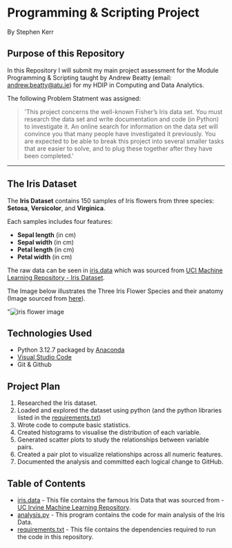 # **Programming & Scripting Project**

By Stephen Kerr

## Purpose of this Repository 
In this Repository I will submit my main project assessment for the Module Programming & Scripting taught by Andrew Beatty (email: andrew.beatty@atu.ie) for my HDIP in Computing and Data Analytics.

The following Problem Statment was assigned: 
>'This project concerns the well-known Fisher’s Iris data set. You must research the data set
and write documentation and code (in Python) to investigate it. An online search for
information on the data set will convince you that many people have investigated it
previously. You are expected to be able to break this project into several smaller tasks that
are easier to solve, and to plug these together after they have been completed.'

---

## The Iris Dataset
The **Iris Dataset** contains 150 samples of Iris flowers from three species: **Setosa**, **Versicolor**, and **Virginica**.

Each samples includes four features: 
- **Sepal length** (in cm)
- **Sepal width** (in cm)
- **Petal length** (in cm)
- **Petal width** (in cm)

The raw data can be seen in [iris.data](https://github.com/skerr17/pands_project/blob/main/iris.data) which was sourced from [UCI Machine Learning Repository - Iris Dataset](https://archive.ics.uci.edu/dataset/53/iris). 

The Image below illustrates the Three Iris Flower Species and their anatomy (Image sourced from [here](https://www.analyticsvidhya.com/blog/2022/06/iris-flowers-classification-using-machine-learning/)).

"![iris flower image](https://editor.analyticsvidhya.com/uploads/51518iris%20img1.png)


## Technologies Used 

- Python 3.12.7 packaged by [Anaconda](https://www.anaconda.com/download)
- [Visual Studio Code](https://visualstudio.microsoft.com/)
- Git & Github

## Project Plan
1. Researched the Iris dataset.
2. Loaded and explored the dataset using python (and the python libraries listed in the [requirements.txt](https://github.com/skerr17/pands_project/blob/main/requirements.txt))
3. Wrote code to compute basic statistics.
4. Created histograms to visualise the distribution of each variable.
5. Generated scatter plots to study the relationships between variable pairs.
6.  Created a pair plot to visualize relationships across all numeric features.
7. Documented the analysis and committed each logical change to GitHub. 


## Table of Contents 

- [iris.data](https://github.com/skerr17/pands_project/blob/main/iris.data) - This file contains the famous Iris Data that was sourced from - [UC Irvine Machine Learning Repository](https://archive.ics.uci.edu/dataset/53/iris).
- [analysis.py](https://github.com/skerr17/pands_project/blob/main/analysis.py) - This program contains the code for main analysis of the Iris Data. 
- [requirements.txt](https://github.com/skerr17/pands_project/blob/main/requirements.txt) - This file contains the dependencies required to run the code in this repository. 